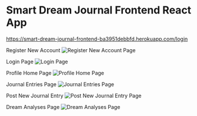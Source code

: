 # Smart Dream Journal Frontend React App

https://smart-dream-journal-frontend-ba3951debbfd.herokuapp.com/login

Register New Account
![Register New Account Page](https://github.com/ctlaultdel/smart-dream-journal-frontend/blob/main/pictures/registeraccountpage.png)

Login Page
![Login Page](https://github.com/ctlaultdel/smart-dream-journal-frontend/blob/main/pictures/loginPage.png)

Profile Home Page
![Profile Home Page](https://github.com/ctlaultdel/smart-dream-journal-frontend/blob/main/pictures/profilepage.png)

Journal Entries Page
![Journal Entries Page](https://github.com/ctlaultdel/smart-dream-journal-frontend/blob/main/pictures/journalentries.png)

Post New Journal Entry
![Post New Journal Entry Page](https://github.com/ctlaultdel/smart-dream-journal-frontend/blob/main/pictures/postnewentry.png)

Dream Analyses Page
![Dream Analyses Page](https://github.com/ctlaultdel/smart-dream-journal-frontend/blob/main/pictures/journalanalyses.png)

